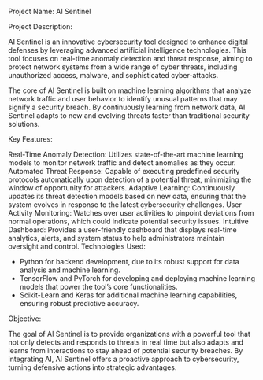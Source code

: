Project Name: AI Sentinel

Project Description:

AI Sentinel is an innovative cybersecurity tool designed to enhance digital defenses by leveraging advanced artificial intelligence technologies. This tool focuses on real-time anomaly detection and threat response, aiming to protect network systems from a wide range of cyber threats, including unauthorized access, malware, and sophisticated cyber-attacks.

The core of AI Sentinel is built on machine learning algorithms that analyze network traffic and user behavior to identify unusual patterns that may signify a security breach. By continuously learning from network data, AI Sentinel adapts to new and evolving threats faster than traditional security solutions.

Key Features:

Real-Time Anomaly Detection: Utilizes state-of-the-art machine learning models to monitor network traffic and detect anomalies as they occur.
Automated Threat Response: Capable of executing predefined security protocols automatically upon detection of a potential threat, minimizing the window of opportunity for attackers.
Adaptive Learning: Continuously updates its threat detection models based on new data, ensuring that the system evolves in response to the latest cybersecurity challenges.
User Activity Monitoring: Watches over user activities to pinpoint deviations from normal operations, which could indicate potential security issues.
Intuitive Dashboard: Provides a user-friendly dashboard that displays real-time analytics, alerts, and system status to help administrators maintain oversight and control.
Technologies Used:

- Python for backend development, due to its robust support for data analysis and machine learning.
- TensorFlow and PyTorch for developing and deploying machine learning models that power the tool’s core functionalities.
- Scikit-Learn and Keras for additional machine learning capabilities, ensuring robust predictive accuracy.
  
Objective:

The goal of AI Sentinel is to provide organizations with a powerful tool that not only detects and responds to threats in real time but also adapts and learns from interactions to stay ahead of potential security breaches. By integrating AI, AI Sentinel offers a proactive approach to cybersecurity, turning defensive actions into strategic advantages.
